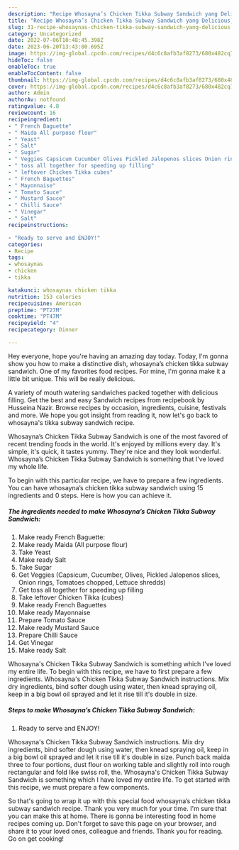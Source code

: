 ```yaml
---
description: "Recipe Whosayna’s Chicken Tikka Subway Sandwich yang Delicious}"
title: "Recipe Whosayna’s Chicken Tikka Subway Sandwich yang Delicious}"
slug: 31-recipe-whosaynas-chicken-tikka-subway-sandwich-yang-delicious
category: Uncategorized
date: 2022-07-06T10:48:45.398Z
date: 2023-06-20T13:43:00.695Z
image: https://img-global.cpcdn.com/recipes/d4c6c8afb3af8273/680x482cq70/whosaynas-chicken-tikka-subway-sandwich-recipe-main-photo.jpg
hideToc: false
enableToc: true
enableTocContent: false
thumbnail: https://img-global.cpcdn.com/recipes/d4c6c8afb3af8273/680x482cq70/whosaynas-chicken-tikka-subway-sandwich-recipe-main-photo.jpg
cover: https://img-global.cpcdn.com/recipes/d4c6c8afb3af8273/680x482cq70/whosaynas-chicken-tikka-subway-sandwich-recipe-main-photo.jpg
author: Admin
authorAv: notfound
ratingvalue: 4.8
reviewcount: 16
recipeingredient:
- " French Baguette"
- " Maida All purpose flour"
- " Yeast"
- " Salt"
- " Sugar"
- " Veggies Capsicum Cucumber Olives Pickled Jalopenos slices Onion rings Tomatoes chopped Lettuce shredds"
- " toss all together for speeding up filling"
- " leftover Chicken Tikka cubes"
- " French Baguettes"
- " Mayonnaise"
- " Tomato Sauce"
- " Mustard Sauce"
- " Chilli Sauce"
- " Vinegar"
- " Salt"
recipeinstructions:

- "Ready to serve and ENJOY!"
categories:
- Recipe
tags:
- whosaynas
- chicken
- tikka

katakunci: whosaynas chicken tikka 
nutrition: 153 calories
recipecuisine: American
preptime: "PT27M"
cooktime: "PT47M"
recipeyield: "4"
recipecategory: Dinner

---
```



Hey everyone, hope you're having an amazing day today. Today, I'm gonna show you how to make a distinctive dish, whosayna’s chicken tikka subway sandwich. One of my favorites food recipes. For mine, I'm gonna make it a little bit unique. This will be really delicious.

A variety of mouth watering sandwiches packed together with delicious filling. Get the best and easy Sandwich recipes from recipebook by Husseina Nazir. Browse recipes by occasion, ingredients, cuisine, festivals and more. We hope you got insight from reading it, now let&#39;s go back to whosayna&#39;s tikka subway sandwich recipe.

Whosayna’s Chicken Tikka Subway Sandwich is one of the most favored of recent trending foods in the world. It's enjoyed by millions every day. It's simple, it's quick, it tastes yummy. They're nice and they look wonderful. Whosayna’s Chicken Tikka Subway Sandwich is something that I've loved my whole life.


To begin with this particular recipe, we have to prepare a few ingredients. You can have whosayna’s chicken tikka subway sandwich using 15 ingredients and 0 steps. Here is how you can achieve it.

<!--inarticleads1-->

##### The ingredients needed to make Whosayna’s Chicken Tikka Subway Sandwich:

1. Make ready  French Baguette:
1. Make ready  Maida (All purpose flour)
1. Take  Yeast
1. Make ready  Salt
1. Take  Sugar
1. Get  Veggies (Capsicum, Cucumber, Olives, Pickled Jalopenos slices, Onion rings, Tomatoes chopped, Lettuce shredds)
1. Get  toss all together for speeding up filling
1. Take  leftover Chicken Tikka (cubes)
1. Make ready  French Baguettes
1. Make ready  Mayonnaise
1. Prepare  Tomato Sauce
1. Make ready  Mustard Sauce
1. Prepare  Chilli Sauce
1. Get  Vinegar
1. Make ready  Salt


Whosayna&#39;s Chicken Tikka Subway Sandwich is something which I&#39;ve loved my entire life. To begin with this recipe, we have to first prepare a few ingredients. Whosayna&#39;s Chicken Tikka Subway Sandwich instructions. Mix dry ingredients, bind softer dough using water, then knead spraying oil, keep in a big bowl oil sprayed and let it rise till it&#39;s double in size. 

<!--inarticleads2-->

##### Steps to make Whosayna’s Chicken Tikka Subway Sandwich:


1. Ready to serve and ENJOY!

Whosayna&#39;s Chicken Tikka Subway Sandwich instructions. Mix dry ingredients, bind softer dough using water, then knead spraying oil, keep in a big bowl oil sprayed and let it rise till it&#39;s double in size. Punch back maida three to four portions, dust flour on working table and slightly roll into rough rectangular and fold like swiss roll, the. Whosayna&#39;s Chicken Tikka Subway Sandwich is something which I have loved my entire life. To get started with this recipe, we must prepare a few components. 

So that's going to wrap it up with this special food whosayna’s chicken tikka subway sandwich recipe. Thank you very much for your time. I'm sure that you can make this at home. There is gonna be interesting food in home recipes coming up. Don't forget to save this page on your browser, and share it to your loved ones, colleague and friends. Thank you for reading. Go on get cooking!
